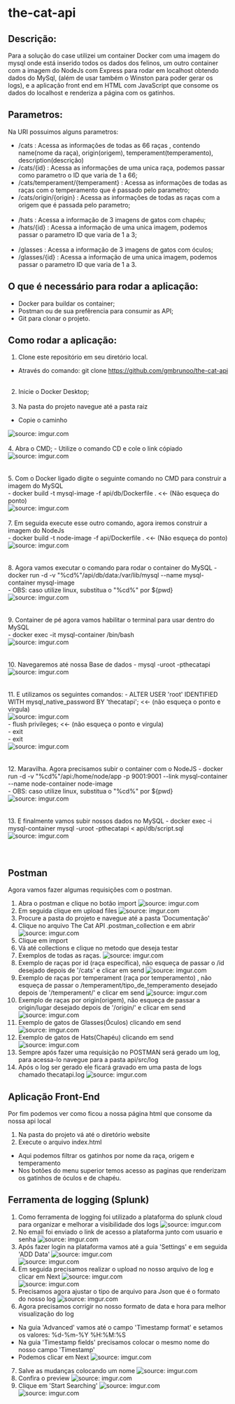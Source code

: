 # the-cat-api

## Descrição:
Para a solução do case utilizei um container Docker com uma imagem do mysql onde está inserido todos os dados dos felinos, um outro container com a imagem do NodeJs com Express para rodar em localhost obtendo dados do MySql, (além de usar também o Winston para poder gerar os logs), e a aplicação front end em HTML com JavaScript que consome os dados do localhost e renderiza a página com os gatinhos.

## Parametros:
Na URI possuimos alguns parametros:
- /cats : Acessa as informações de todas as 66 raças , contendo name(nome da raça), origin(origem), temperament(temperamento), description(descrição)
- /cats/{id} : Acessa as informações de uma unica raça, podemos passar como parametro o ID que varia de 1 a 66;
- /cats/temperament/{temperament} : Acessa as informações de todas as raças com o temperamento que é passado pelo parametro;
- /cats/origin/{origin} : Acessa as informações de todas as raças com a origem que é passada pelo parametro;
<br><br>
- /hats : Acessa a informação de 3 imagens de gatos com chapéu;
- /hats/{id} : Acessa a informação de uma unica imagem, podemos passar o parametro ID que varia de 1 a 3;
<br><br>
- /glasses : Acessa a informação de 3 imagens de gatos com óculos;
- /glasses/{id} : Acessa a informação de uma unica imagem, podemos passar o parametro ID que varia de 1 a 3.

## O que é necessário para rodar a aplicação:
- Docker para buildar os container;
- Postman ou de sua prefêrencia para consumir as API;
- Git para clonar o projeto.

## Como rodar a aplicação:
1. Clone este repositório em seu diretório local.
- Através do comando: git clone https://github.com/gmbrunoo/the-cat-api
<br><br>
2. Inicie o Docker Desktop;
<br><br>
3. Na pasta do projeto navegue até a pasta raiz
- Copie o caminho 
<img src="https://i.imgur.com/ByA656o.png" title="source: imgur.com" />
<br><br>
4. Abra o CMD;
- Utilize o comando CD e cole o link cópiado
<img src="https://i.imgur.com/MzeOayl.png" title="source: imgur.com" /><br>
<br><br>
5. Com o Docker ligado digite o seguinte comando no CMD para construir a imagem do MySQL<br>
- docker build -t mysql-image -f api/db/Dockerfile .   <<- (Não esqueça do ponto)<br>
<img src="https://i.imgur.com/J8Jzgmh.png" title="source: imgur.com" />
<br><br>
7. Em seguida execute esse outro comando, agora iremos construir a imagem do NodeJs<br>
- docker build -t node-image -f api/Dockerfile .   <<- (Não esqueça do ponto)<br>
<img src="https://i.imgur.com/jZgVLg1.png" title="source: imgur.com" /><br>
<br><br>
8. Agora vamos executar o comando para rodar o container do MySQL
- docker run -d -v "%cd%"/api/db/data:/var/lib/mysql --name mysql-container mysql-image<br>
- OBS: caso utilize linux, substitua o "%cd%" por ${pwd}<br>
<img src="https://i.imgur.com/PEnHtJ8.png" title="source: imgur.com" /><br>
<br><br>
9. Container de pé agora vamos habilitar o terminal para usar dentro do MySQL<br>
- docker exec -it mysql-container /bin/bash<br>
<img src="https://i.imgur.com/WbG3Cg7.png" title="source: imgur.com" /><br>
<br><br>
10. Navegaremos até nossa Base de dados
- mysql -uroot -pthecatapi<br>
<img src="https://i.imgur.com/hrIZiBn.png" title="source: imgur.com" /><br>
<br><br>
11. E utilizamos os seguintes comandos:
- ALTER USER 'root' IDENTIFIED WITH mysql_native_password BY 'thecatapi';     <<- (não esqueça o ponto e virgula)<br>
<img src="https://i.imgur.com/xXfAj4E.png" title="source: imgur.com" /><br>
- flush privileges;    <<- (não esqueça o ponto e virgula)<br>
- exit<br>
- exit<br>
<img src="https://i.imgur.com/emJygSk.png" title="source: imgur.com" /><br>
<br><br>
12. Maravilha. Agora precisamos subir o container com o NodeJS
- docker run -d -v "%cd%"/api:/home/node/app -p 9001:9001 --link mysql-container --name node-container node-image<br>
- OBS: caso utilize linux, substitua o "%cd%" por ${pwd}<br>
<img src="https://i.imgur.com/ont6bt7.png" title="source: imgur.com" /><br>
<br><br>
13. E finalmente vamos subir nossos dados no MySQL
- docker exec -i mysql-container mysql -uroot -pthecatapi < api/db/script.sql<br>
<img src="https://i.imgur.com/SVpJdiG.png" title="source: imgur.com" /><br>
<br><br>

## Postman
Agora vamos fazer algumas requisições com o postman.

1. Abra o postman e clique no botão import
<img src="https://i.imgur.com/PXAPorC.png" title="source: imgur.com" /><br>
2. Em seguida clique em upload files
<img src="https://i.imgur.com/sXtqbWQ.png" title="source: imgur.com" /><br>
3. Procure a pasta do projeto e navegue até a pasta 'Documentação'
4. Clique no arquivo The Cat API .postman_collection e em abrir 
<img src="https://i.imgur.com/7t868JY.png" title="source: imgur.com" /><br>
5. Clique em import
6. Vá até collections e clique no metodo que deseja testar
7. Exemplos de todas as raças.
<img src="https://i.imgur.com/HSQOF2U.png" title="source: imgur.com" /><br>
8. Exemplo de raças por id (raça específica), não esqueça de passar o /id desejado depois de '/cats' e clicar em send
<img src="https://i.imgur.com/By4nWOo.png" title="source: imgur.com" /><br>
9. Exemplo de raças por temperament (raça por temperamento) , não esqueça de passar o /temperament/tipo_de_temperamento desejado depois de '/temperament/' e clicar em send
<img src="https://i.imgur.com/jd14IPW.png" title="source: imgur.com" /><br>
10. Exemplo de raças por origin(origem), não esqueça de passar a origin/lugar desejado depois de '/origin/' e clicar em send
<img src="https://i.imgur.com/9w4iei7.png" title="source: imgur.com" /><br>
11. Exemplo de gatos de Glasses(Óculos) clicando em send
<img src="https://i.imgur.com/OaTQNEc.png" title="source: imgur.com" /><br>
12. Exemplo de gatos de Hats(Chapéu) clicando em send
<img src="https://i.imgur.com/VfEHIl0.png" title="source: imgur.com" /><br>
13. Sempre após fazer uma requisição no POSTMAN será gerado um log, para acessa-lo navegue para a pasta api/src/log
14. Após o log ser gerado ele ficará gravado em uma pasta de logs chamado thecatapi.log
<img src="https://i.imgur.com/jPHqL9b.png" title="source: imgur.com" /><br>

## Aplicação Front-End
Por fim podemos ver como ficou a nossa página html que consome da nossa api local

1. Na pasta do projeto vá até o diretório website
2. Execute o arquivo index.html
- Aqui podemos filtrar os gatinhos por nome da raça, origem e temperamento
- Nos botões do menu superior temos acesso as paginas que renderizam os gatinhos de óculos e de chapéu.

## Ferramenta de logging (Splunk)
1. Como ferramenta de logging foi utilizado a plataforma do splunk cloud para organizar e melhorar a visibilidade dos logs
<img src="https://i.imgur.com/d3HLKDF.png" title="source: imgur.com" /><br>
2. No email foi enviado o link de acesso a plataforma junto com usuario e senha
<img src="https://i.imgur.com/iifyubB.png" title="source: imgur.com" /><br>
3. Após fazer login na plataforma vamos até a guia 'Settings' e em seguida 'ADD Data'
<img src="https://i.imgur.com/VGuFfG7.png" title="source: imgur.com" /><br>
<img src="https://i.imgur.com/R9lftlV.png" title="source: imgur.com" /><br>
4. Em seguida precisamos realizar o upload no nosso arquivo de log e clicar em Next
<img src="https://i.imgur.com/zG11hpi.png" title="source: imgur.com" /><br>
<img src="https://i.imgur.com/c9OJqVb.png" title="source: imgur.com" /><br>
5. Precisamos agora ajustar o tipo de arquivo para Json que é o formato do nosso log
<img src="https://i.imgur.com/Dhdhxqg.png" title="source: imgur.com" /><br>
6. Agora precisamos corrigir no nosso formato de data e hora para melhor visualização do log
- Na guia 'Advanced' vamos até o campo 'Timestamp format' e setamos os valores: %d-%m-%Y %H:%M:%S
- Na guia 'Timestamp fields' precisamos colocar o mesmo nome do nosso campo 'Timestamp'
- Podemos clicar em Next
<img src="https://i.imgur.com/y5bTBnp.png" title="source: imgur.com" /><br>
7. Salve as mudanças colocando um nome
<img src="https://i.imgur.com/hmVibgx.png" title="source: imgur.com" /><br>
8. Confira o preview
<img src="https://i.imgur.com/58jRWBg.png" title="source: imgur.com" /><br>
9. Clique em 'Start Searching'
<img src="https://i.imgur.com/WsjVkO5.png" title="source: imgur.com" /><br>
<img src="https://i.imgur.com/pdXjj0P.png" title="source: imgur.com" /><br>
